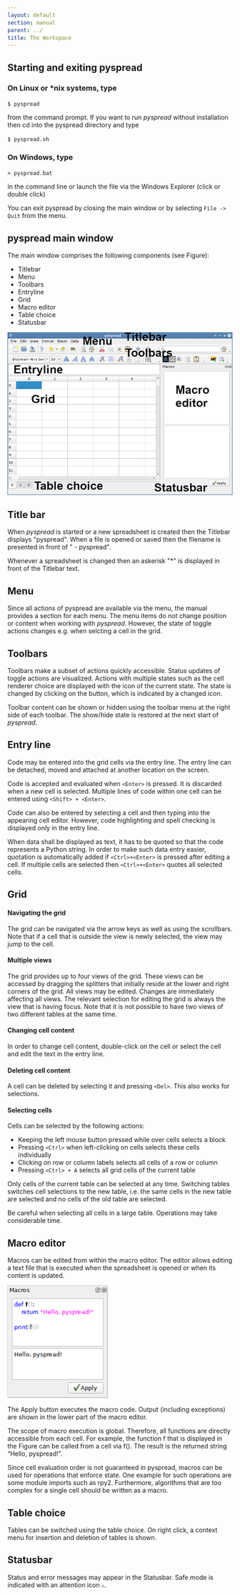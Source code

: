 ```yaml
---
layout: default
section: manual
parent: ../
title: The Workspace
---
```


## Starting and exiting pyspread

### On Linux or *nix systems, type

`$ pyspread`

from the command prompt. If you want to run *pyspread* without installation then cd into the pyspread directory and type

`$ pyspread.sh`

### On Windows, type

`> pyspread.bat`

in the command line or launch the file via the Windows Explorer (click or double click)

You can exit pyspread by closing the main window or by selecting `File -> Quit` from the menu.

## pyspread main window

The main window comprises the following components (see Figure):

- Titlebar
- Menu
- Toolbars
- Entryline
- Grid
- Macro editor
- Table choice
- Statusbar

![pyspread main window](images/screenshot_main_window.png)

## Title bar

When *pyspread* is started or a new spreadsheet is created then the Titlebar displays "pyspread". When a file is opened or saved then the filename is presented in front of " - pyspread".

Whenever a spreadsheet is changed then an askerisk "*" is displayed in front of the Titlebar text.

## Menu

Since all actions of pyspread are available via the menu, the manual provides a section for each menu. The menu items do not change position or content when working with *pyspread*. However, the state of toggle actions changes e.g. when selcting a cell in the grid.

## Toolbars

Toolbars make a subset of actions quickly accessible. Status updates of toggle actions are visualized. Actions with multiple states such as the cell renderer choice are displayed with the icon of the current state. The state is changed by clicking on the button, which is indicated by a changed icon.

Toolbar content can be shown or hidden using the toolbar menu at the right side of each toolbar. The show/hide state is restored at the next start of *pyspread*.

## Entry line

Code may be entered into the grid cells via the entry line. The entry line can be detached, moved and attached at another location on the screen.

Code is accepted and evaluated when `<Enter>` is pressed. It is discarded when a new cell is selected. Multiple lines of code within one cell can be entered using `<Shift> + <Enter>`.

Code can also be entered by selecting a cell and then typing into the appearing cell editor. However, code highlighting and spell checking is displayed only in the entry line.

When data shall be displayed as text, it has to be quoted so that the code represents a Python string. In order to make such data entry easier, quotation is automatically added if `<Ctrl>+<Enter>` is pressed after editing a cell. If multiple cells are selected then `<Ctrl>+<Enter>` quotes all selected cells.

## Grid

#### Navigating the grid
The grid can be navigated via the arrow keys as well as using the scrollbars. Note that if a cell that is outside the view is newly selected, the view may jump to the cell.

#### Multiple views
The grid provides up to four views of the grid. These views can be accessed by dragging the splitters that initially reside at the lower and right corners of the grid. All views may be edited. Changes are immediately affecting all views. The relevant selection for editing the grid is always the view that is having focus. Note that it is not possible to have two views of two different tables at the same time.

#### Changing cell content
In order to change cell content, double-click on the cell or select the cell and edit the text in the entry line.

#### Deleting cell content
A cell can be deleted by selecting it and pressing `<Del>`. This also works for selections.

#### Selecting cells
Cells can be selected by the following actions:

- Keeping the left mouse button pressed while over cells selects a block
- Pressing `<Ctrl>` when left-clicking on cells selects these cells individually
- Clicking on row or column labels selects all cells of a row or column
- Pressing `<Ctrl> + A` selects all grid cells of the current table

Only cells of the current table can be selected at any time. Switching tables switches cell selections to the new table, i.e. the same cells in the new table are selected and no cells of the old table are selected.

Be careful when selecting all cells in a large table. Operations may take considerable time.

## Macro editor

Macros can be edited from within the macro editor. The editor allows editing a
text file that is executed when the spreadsheet is opened or when its content is updated.

![Macro editor](images/screenshot_macros.png)

The Apply button executes the macro code. Output (including exceptions) are shown in the lower part of the macro editor.

The scope of macro execution is global. Therefore, all functions are directly accessible from each cell. For example, the function f that is displayed in the Figure can be called from a cell via f(). The result is the returned string “Hello, pyspread!”.

Since cell evaluation order is not guaranteed in pyspread, macros can be used for operations that enforce state. One example for such operations are some module imports such as rpy2. Furthermore, algorithms that are too complex for a single cell should be written as a macro.

## Table choice

Tables can be switched using the table choice. On right click, a context menu for insertion and deletion of tables is shown.

## Statusbar

Status and error messages may appear in the Statusbar. Safe mode is indicated with an attention icon `⚠`.

